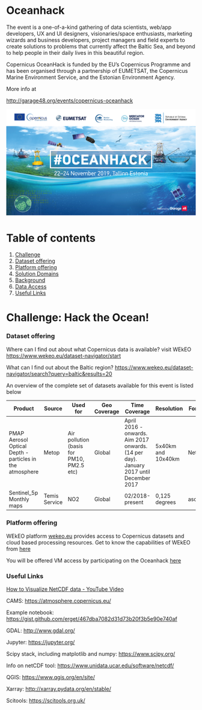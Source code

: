 # Oceanhack

The event is a one-of-a-kind gathering of data scientists, web/app developers, UX and UI designers, visionaries/space enthusiasts, marketing wizards and business developers, project managers and field experts to create solutions to 
problems that currently affect the Baltic Sea, and beyond to help people in their daily lives in this beautiful region. 

Copernicus OceanHack is funded by the EU’s Copernicus Programme and has been organised through a partnership of EUMETSAT, the Copernicus Marine Environment Service, and the Estonian Environment Agency.

More info at

http://garage48.org/events/copernicus-oceanhack

![EventBanner](https://github.com/wekeo/Oceanhack/blob/master/coverocean.jpg)

 # Table of contents
1. [Challenge](#challenge)
2. [Dataset offering](#datasets)  
3. [Platform offering](#platform)
4. [Solution Domains](#solution)
5. [Background](#bg)
6. [Data Access](#data)
7. [Useful Links](#useful)

# Challenge: Hack the Ocean! <a name="challenge"></a>



### Dataset offering <a name="datasets"></a>

Where can I find out about what Copernicus data is available? 
visit WEkEO https://www.wekeo.eu/dataset-navigator/start

What can I find out about the Baltic region? https://www.wekeo.eu/dataset-navigator/search?query=baltic&results=20



An overview of the complete set of datasets available for this event is listed below

|  Product | Source | Used for   | Geo Coverage  | Time Coverage   |  Resolution |  Format | HTTP Access  |
| ------------ | ------------ | ------------ | ------------ | ------------ | ------------ | ------------ | ------------ |
|PMAP Aerosol Optical Depth - particles in the atmosphere | Metop | Air pollution (basis for PM10, PM2.5 etc) | Global | April 2016 - onwards.  Aim 2017 onwards. (14 per day). January 2017 until December 2017 | 5x40km and 10x40km | NetCDF | [GOME-PMAP](http://atmoshack.obs.eu-de.otc.t-systems.com/?prefix=01-GOME_PMAP)|
|Sentinel_5p Monthly maps | Temis Service | NO2 | Global |  02/2018-present | 0,125 degrees | ascii | [Temis KNMI website](http://temis.nl/airpollution/no2col/no2month_tropomi.php) |


### Platform offering <a name="platform"></a>
WEkEO platform [wekeo.eu](https://www.wekeo.eu/) provides access to Copernicus datasets and cloud based processing resources. Get to know the capabilities of WEkEO from [here](https://www.wekeo.eu)

You will be offered VM access by participating on the Oceanhack [here](https://www.wekeo.eu/advanced_user)

### Useful Links <a name="useful"></a>

[How to Visualize NetCDF data - YouTube Video](https://www.youtube.com/watch?v=XqoetylQAIY)

CAMS: https://atmosphere.copernicus.eu/

Example notebook: https://gist.github.com/erget/467dba7082d31d73b20f3b5e90e740af

GDAL: http://www.gdal.org/

Jupyter: https://jupyter.org/

Scipy stack, including matplotlib and numpy: https://www.scipy.org/

Info on netCDF tool: https://www.unidata.ucar.edu/software/netcdf/

QGIS: https://www.qgis.org/en/site/

Xarray: http://xarray.pydata.org/en/stable/

Scitools: https://scitools.org.uk/
